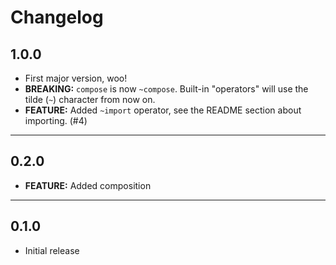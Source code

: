 # Changelog

## 1.0.0

* First major version, woo!
* **BREAKING:** `compose` is now `~compose`. Built-in "operators" will use the tilde (`~`) character from now on.
* **FEATURE:** Added `~import` operator, see the README section about importing. (#4)

------------------------------------------------------------------------------

## 0.2.0

* **FEATURE:** Added composition

------------------------------------------------------------------------------

## 0.1.0

* Initial release